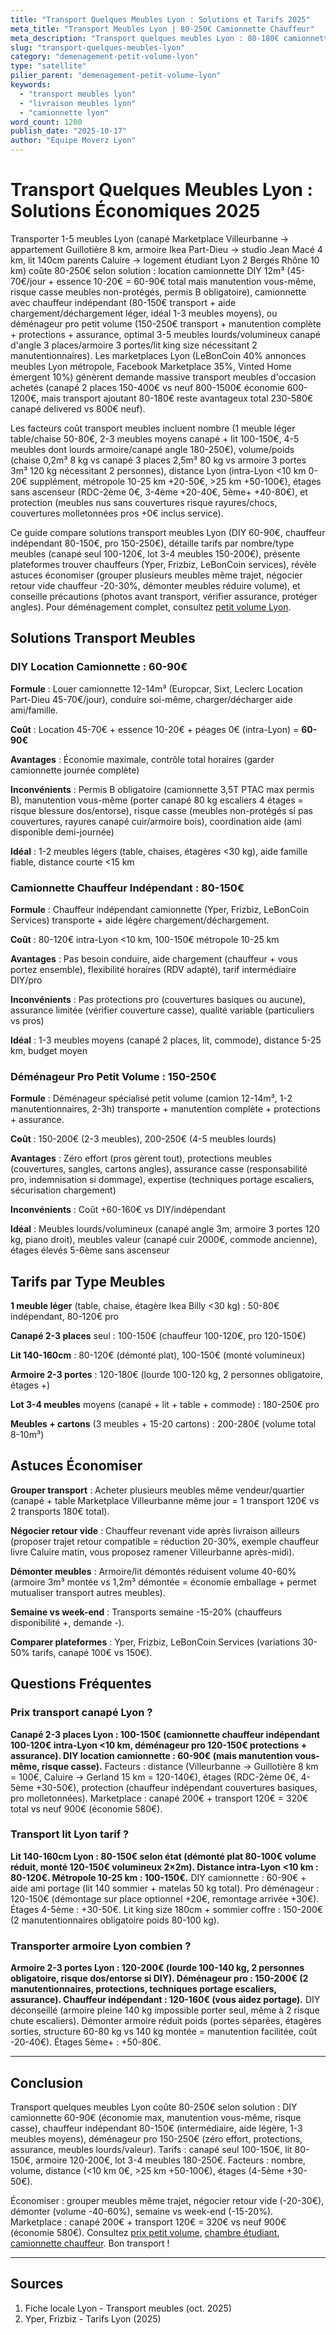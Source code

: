 ```yaml
---
title: "Transport Quelques Meubles Lyon : Solutions et Tarifs 2025"
meta_title: "Transport Meubles Lyon | 80-250€ Camionnette Chauffeur"
meta_description: "Transport quelques meubles Lyon : 80-180€ camionnette 1-5 meubles, 150-250€ pro. Canapé, lit, armoire, table. Marketplace, pros, DIY."
slug: "transport-quelques-meubles-lyon"
category: "demenagement-petit-volume-lyon"
type: "satellite"
pilier_parent: "demenagement-petit-volume-lyon"
keywords:
  - "transport meubles lyon"
  - "livraison meubles lyon"
  - "camionnette lyon"
word_count: 1200
publish_date: "2025-10-17"
author: "Équipe Moverz Lyon"
---
```


# Transport Quelques Meubles Lyon : Solutions Économiques 2025

Transporter 1-5 meubles Lyon (canapé Marketplace Villeurbanne → appartement Guillotière 8 km, armoire Ikea Part-Dieu → studio Jean Macé 4 km, lit 140cm parents Caluire → logement étudiant Lyon 2 Berges Rhône 10 km) coûte 80-250€ selon solution : location camionnette DIY 12m³ (45-70€/jour + essence 10-20€ = 60-90€ total mais manutention vous-même, risque casse meubles non-protégés, permis B obligatoire), camionnette avec chauffeur indépendant (80-150€ transport + aide chargement/déchargement léger, idéal 1-3 meubles moyens), ou déménageur pro petit volume (150-250€ transport + manutention complète + protections + assurance, optimal 3-5 meubles lourds/volumineux canapé d'angle 3 places/armoire 3 portes/lit king size nécessitant 2 manutentionnaires). Les marketplaces Lyon (LeBonCoin 40% annonces meubles Lyon métropole, Facebook Marketplace 35%, Vinted Home émergent 10%) génèrent demande massive transport meubles d'occasion achetés (canapé 2 places 150-400€ vs neuf 800-1500€ économie 600-1200€, mais transport ajoutant 80-180€ reste avantageux total 230-580€ canapé delivered vs 800€ neuf).

Les facteurs coût transport meubles incluent nombre (1 meuble léger table/chaise 50-80€, 2-3 meubles moyens canapé + lit 100-150€, 4-5 meubles dont lourds armoire/canapé angle 180-250€), volume/poids (chaise 0,2m³ 8 kg vs canapé 3 places 2,5m³ 80 kg vs armoire 3 portes 3m³ 120 kg nécessitant 2 personnes), distance Lyon (intra-Lyon <10 km 0-20€ supplément, métropole 10-25 km +20-50€, >25 km +50-100€), étages sans ascenseur (RDC-2ème 0€, 3-4ème +20-40€, 5ème+ +40-80€), et protection (meubles nus sans couvertures risque rayures/chocs, couvertures molletonnées pros +0€ inclus service).

Ce guide compare solutions transport meubles Lyon (DIY 60-90€, chauffeur indépendant 80-150€, pro 150-250€), détaille tarifs par nombre/type meubles (canapé seul 100-120€, lot 3-4 meubles 150-200€), présente plateformes trouver chauffeurs (Yper, Frizbiz, LeBonCoin services), révèle astuces économiser (grouper plusieurs meubles même trajet, négocier retour vide chauffeur -20-30%, démonter meubles réduire volume), et conseille précautions (photos avant transport, vérifier assurance, protéger angles). Pour déménagement complet, consultez [petit volume Lyon](/blog/satellites/prix-petit-demenagement-lyon).

## Solutions Transport Meubles

### DIY Location Camionnette : 60-90€

**Formule** : Louer camionnette 12-14m³ (Europcar, Sixt, Leclerc Location Part-Dieu 45-70€/jour), conduire soi-même, charger/décharger aide ami/famille.

**Coût** : Location 45-70€ + essence 10-20€ + péages 0€ (intra-Lyon) = **60-90€**

**Avantages** : Économie maximale, contrôle total horaires (garder camionnette journée complète)

**Inconvénients** : Permis B obligatoire (camionnette 3,5T PTAC max permis B), manutention vous-même (porter canapé 80 kg escaliers 4 étages = risque blessure dos/entorse), risque casse (meubles non-protégés si pas couvertures, rayures canapé cuir/armoire bois), coordination aide (ami disponible demi-journée)

**Idéal** : 1-2 meubles légers (table, chaises, étagères <30 kg), aide famille fiable, distance courte <15 km

### Camionnette Chauffeur Indépendant : 80-150€

**Formule** : Chauffeur indépendant camionnette (Yper, Frizbiz, LeBonCoin Services) transporte + aide légère chargement/déchargement.

**Coût** : 80-120€ intra-Lyon <10 km, 100-150€ métropole 10-25 km

**Avantages** : Pas besoin conduire, aide chargement (chauffeur + vous portez ensemble), flexibilité horaires (RDV adapté), tarif intermédiaire DIY/pro

**Inconvénients** : Pas protections pro (couvertures basiques ou aucune), assurance limitée (vérifier couverture casse), qualité variable (particuliers vs pros)

**Idéal** : 1-3 meubles moyens (canapé 2 places, lit, commode), distance 5-25 km, budget moyen

### Déménageur Pro Petit Volume : 150-250€

**Formule** : Déménageur spécialisé petit volume (camion 12-14m³, 1-2 manutentionnaires, 2-3h) transporte + manutention complète + protections + assurance.

**Coût** : 150-200€ (2-3 meubles), 200-250€ (4-5 meubles lourds)

**Avantages** : Zéro effort (pros gèrent tout), protections meubles (couvertures, sangles, cartons angles), assurance casse (responsabilité pro, indemnisation si dommage), expertise (techniques portage escaliers, sécurisation chargement)

**Inconvénients** : Coût +60-160€ vs DIY/indépendant

**Idéal** : Meubles lourds/volumineux (canapé angle 3m, armoire 3 portes 120 kg, piano droit), meubles valeur (canapé cuir 2000€, commode ancienne), étages élevés 5-6ème sans ascenseur

## Tarifs par Type Meubles

**1 meuble léger** (table, chaise, étagère Ikea Billy <30 kg) : 50-80€ indépendant, 80-120€ pro

**Canapé 2-3 places** seul : 100-150€ (chauffeur 100-120€, pro 120-150€)

**Lit 140-160cm** : 80-120€ (démonté plat), 100-150€ (monté volumineux)

**Armoire 2-3 portes** : 120-180€ (lourde 100-120 kg, 2 personnes obligatoire, étages +)

**Lot 3-4 meubles** moyens (canapé + lit + table + commode) : 180-250€ pro

**Meubles + cartons** (3 meubles + 15-20 cartons) : 200-280€ (volume total 8-10m³)

## Astuces Économiser

**Grouper transport** : Acheter plusieurs meubles même vendeur/quartier (canapé + table Marketplace Villeurbanne même jour = 1 transport 120€ vs 2 transports 180€ total).

**Négocier retour vide** : Chauffeur revenant vide après livraison ailleurs (proposer trajet retour compatible = réduction 20-30%, exemple chauffeur livre Caluire matin, vous proposez ramener Villeurbanne après-midi).

**Démonter meubles** : Armoire/lit démontés réduisent volume 40-60% (armoire 3m³ montée vs 1,2m³ démontée = économie emballage + permet mutualiser transport autres meubles).

**Semaine vs week-end** : Transports semaine -15-20% (chauffeurs disponibilité +, demande -).

**Comparer plateformes** : Yper, Frizbiz, LeBonCoin Services (variations 30-50% tarifs, canapé 100€ vs 150€).

## Questions Fréquentes

### Prix transport canapé Lyon ?

**Canapé 2-3 places Lyon : 100-150€ (camionnette chauffeur indépendant 100-120€ intra-Lyon <10 km, déménageur pro 120-150€ protections + assurance). DIY location camionnette : 60-90€ (mais manutention vous-même, risque casse).** Facteurs : distance (Villeurbanne → Guillotière 8 km = 100€, Caluire → Gerland 15 km = 120-140€), étages (RDC-2ème 0€, 4-5ème +30-50€), protection (chauffeur indépendant couvertures basiques, pro molletonnées). Marketplace : canapé 200€ + transport 120€ = 320€ total vs neuf 900€ (économie 580€).

### Transport lit Lyon tarif ?

**Lit 140-160cm Lyon : 80-150€ selon état (démonté plat 80-100€ volume réduit, monté 120-150€ volumineux 2×2m). Distance intra-Lyon <10 km : 80-120€. Métropole 10-25 km : 100-150€.** DIY camionnette : 60-90€ + aide ami portage (lit 140 sommier + matelas 50 kg total). Pro déménageur : 120-150€ (démontage sur place optionnel +20€, remontage arrivée +30€). Étages 4-5ème : +30-50€. Lit king size 180cm + sommier coffre : 150-200€ (2 manutentionnaires obligatoire poids 80-100 kg).

### Transporter armoire Lyon combien ?

**Armoire 2-3 portes Lyon : 120-200€ (lourde 100-140 kg, 2 personnes obligatoire, risque dos/entorse si DIY). Déménageur pro : 150-200€ (2 manutentionnaires, protections, techniques portage escaliers, assurance). Chauffeur indépendant : 120-160€ (vous aidez portage).** DIY déconseillé (armoire pleine 140 kg impossible porter seul, même à 2 risque chute escaliers). Démonter armoire réduit poids (portes séparées, étagères sorties, structure 60-80 kg vs 140 kg montée = manutention facilitée, coût -20-40€). Étages 5ème+ : +50-80€.

---

## Conclusion

Transport quelques meubles Lyon coûte 80-250€ selon solution : DIY camionnette 60-90€ (économie max, manutention vous-même, risque casse), chauffeur indépendant 80-150€ (intermédiaire, aide légère, 1-3 meubles moyens), déménageur pro 150-250€ (zéro effort, protections, assurance, meubles lourds/valeur). Tarifs : canapé seul 100-150€, lit 80-150€, armoire 120-200€, lot 3-4 meubles 180-250€. Facteurs : nombre, volume, distance (<10 km 0€, >25 km +50-100€), étages (4-5ème +30-50€).

Économiser : grouper meubles même trajet, négocier retour vide (-20-30€), démonter (volume -40-60%), semaine vs week-end (-15-20%). Marketplace : canapé 200€ + transport 120€ = 320€ vs neuf 900€ (économie 580€). Consultez [prix petit volume](/blog/satellites/prix-petit-demenagement-lyon), [chambre étudiant](/blog/demenagement-petit-volume-lyon/demenagement-chambre-etudiant-lyon), [camionnette chauffeur](/blog/satellites/camionnette-chauffeur-lyon). Bon transport !

---

## Sources

1. Fiche locale Lyon - Transport meubles (oct. 2025)
2. Yper, Frizbiz - Tarifs Lyon (2025)


